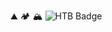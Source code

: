 <!-- [![Mike's GitHub stats](https://github-readme-stats.vercel.app/api?username=MikeAnast)](https://github.com/anuraghazra/github-readme-stats)

 -->
⛰️ 🏕️ 🏔️
![HTB Badge](https://app.hackthebox.com/profile/12253)

<!-- **MikeAnast/MikeAnast** is a ✨ _special_ ✨ repository because its `README.md` (this file) appears on your GitHub profile.
![HTB Badge](https://app.hackthebox.com/profile/12253)
Here are some ideas to get you started:

- 🔭 I’m currently working on ...
- 🌱 I’m currently learning ...
- 👯 I’m looking to collaborate on ...
- 🤔 I’m looking for help with ...
- 💬 Ask me about ...
- 📫 How to reach me: ...
- 😄 Pronouns: ...
- ⚡ Fun fact: ...
 -->
